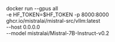 docker run --gpus all \
 -e HF_TOKEN=$HF_TOKEN -p 8000:8000 \
 ghcr.io/mistralai/mistral-src/vllm:latest \
 --host 0.0.0.0 \
 --model mistralai/Mistral-7B-Instruct-v0.2
